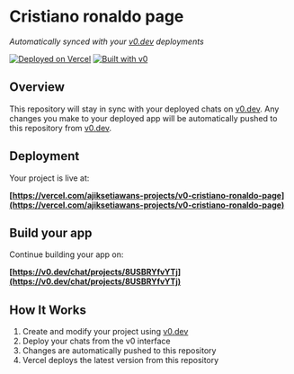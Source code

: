 # Cristiano ronaldo page

*Automatically synced with your [v0.dev](https://v0.dev) deployments*

[![Deployed on Vercel](https://img.shields.io/badge/Deployed%20on-Vercel-black?style=for-the-badge&logo=vercel)](https://vercel.com/ajiksetiawans-projects/v0-cristiano-ronaldo-page)
[![Built with v0](https://img.shields.io/badge/Built%20with-v0.dev-black?style=for-the-badge)](https://v0.dev/chat/projects/8USBRYfvYTj)

## Overview

This repository will stay in sync with your deployed chats on [v0.dev](https://v0.dev).
Any changes you make to your deployed app will be automatically pushed to this repository from [v0.dev](https://v0.dev).

## Deployment

Your project is live at:

**[https://vercel.com/ajiksetiawans-projects/v0-cristiano-ronaldo-page](https://vercel.com/ajiksetiawans-projects/v0-cristiano-ronaldo-page)**

## Build your app

Continue building your app on:

**[https://v0.dev/chat/projects/8USBRYfvYTj](https://v0.dev/chat/projects/8USBRYfvYTj)**

## How It Works

1. Create and modify your project using [v0.dev](https://v0.dev)
2. Deploy your chats from the v0 interface
3. Changes are automatically pushed to this repository
4. Vercel deploys the latest version from this repository